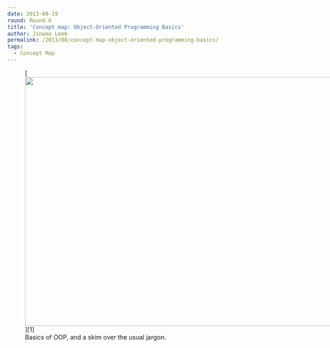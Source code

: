 ```yaml
---
date: 2013-08-19
round: Round 6
title: 'Concept map: Object-Oriented Programming Basics'
author: Jinwoo Leem
permalink: /2013/08/concept-map-object-oriented-programming-basics/
tags:
  - Concept Map
---
```

<figure id="attachment_3953" style="width: 707px;" class="wp-caption alignnone">[<img class=" wp-image-3953" alt="" src="http://teaching.software-carpentry.org/wp-content/uploads/2013/08/OOP-1024x817.jpeg" width="707" height="564" />][1]<figcaption class="wp-caption-text">Basics of OOP, and a skim over the usual jargon.</figcaption></figure>

 [1]: http://teaching.software-carpentry.org/wp-content/uploads/2013/08/OOP.jpeg
